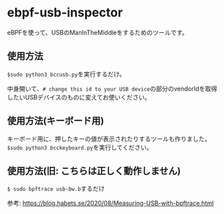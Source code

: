 # ebpf-usb-inspector

eBPFを使って、USBのManInTheMiddleをするためのツールです。

## 使用方法

`$sudo python3 bccusb.py`を実行するだけ。

中身開いて、`# change this id to your USB device`の部分のvendorIdを取得したいUSBデバイスのものに変えてお使いください。

## 使用方法(キーボード用)

キーボード用に、押したキーの値が表示されたりするツールも作りました。
`$sudo python3 bcckeyboard.py`を実行してください。

## 使用方法(旧: こちらは正しく動作しません)

`$ sudo bpftrace usb-bw.b`するだけ

参考: https://blog.habets.se/2020/08/Measuring-USB-with-bpftrace.html
